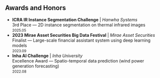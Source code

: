 <h2>Awards and Honors</h2>

<ul style="margin:0 0 5px;">
  <li><strong>ICRA IR Instance Segmentation Challenge</strong> | <em>Hanwha Systems</em><br>
      3rd Place — 2D instance segmentation on thermal infrared images<br>
      <small>2025.05</small>
  </li>
  <li><strong>2023 Mirae Asset Securities Big Data Festival</strong> | <em>Mirae Asset Securities</em><br>
      Finalist — Large-scale financial assistant system using deep learning models<br>
      <small>2023.09</small>
  </li>
  <li><strong>Inha AI Challenge</strong> | <em>Inha University</em><br>
      Excellence Award — Spatio-temporal data prediction (wind power generation forecasting)<br>
      <small>2022.08</small>
  </li>
</ul>
